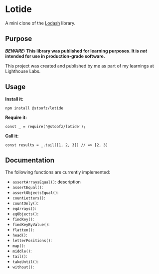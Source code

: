 # Lotide

A mini clone of the [Lodash](https://lodash.com) library.

## Purpose

**_BEWARE:_ This library was published for learning purposes. It is _not_ intended for use in production-grade software.**

This project was created and published by me as part of my learnings at Lighthouse Labs. 

## Usage

**Install it:**

`npm install @stoofz/lotide`

**Require it:**

`const _ = require('@stoofz/lotide');`

**Call it:**

`const results = _.tail([1, 2, 3]) // => [2, 3]`

## Documentation

The following functions are currently implemented:

* `assertArraysEqual()`: description
* `assertEqual()`:
* `assertObjectsEqual()`:
* `countLetters()`:
* `countOnly()`:
* `eqArrays()`:
* `eqObjects()`:
* `findKey()`:
* `findKeyByValue()`:
* `flatten()`:
* `head()`:
* `letterPositions()`:
* `map()`:
* `middle()`:
* `tail()`:
* `takeUntil()`:
* `without()`:



